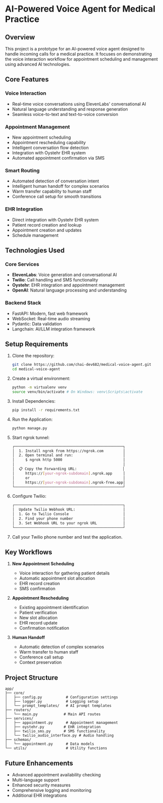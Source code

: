 # AI-Powered Voice Agent for Medical Practice

## Overview

This project is a prototype for an AI-powered voice agent designed to handle incoming calls for a medical practice. It focuses on demonstrating the voice interaction workflow for appointment scheduling and management using advanced AI technologies.

## Core Features

### Voice Interaction
- Real-time voice conversations using ElevenLabs' conversational AI
- Natural language understanding and response generation
- Seamless voice-to-text and text-to-voice conversion

### Appointment Management
- New appointment scheduling
- Appointment rescheduling capability
- Intelligent conversation flow detection
- Integration with Oystehr EHR system
- Automated appointment confirmation via SMS

### Smart Routing
- Automated detection of conversation intent
- Intelligent human handoff for complex scenarios
- Warm transfer capability to human staff
- Conference call setup for smooth transitions

### EHR Integration
- Direct integration with Oystehr EHR system
- Patient record creation and lookup
- Appointment creation and updates
- Schedule management

## Technologies Used

### Core Services
- **ElevenLabs**: Voice generation and conversational AI
- **Twilio**: Call handling and SMS functionality
- **Oystehr**: EHR integration and appointment management
- **OpenAI**: Natural language processing and understanding

### Backend Stack
- FastAPI: Modern, fast web framework
- WebSocket: Real-time audio streaming
- Pydantic: Data validation
- Langchain: AI/LLM integration framework

## Setup Requirements

1. Clone the repository:
   ```bash
   git clone https://github.com/chai-dev682/medical-voice-agent.git
   cd medical-voice-agent
   ```

2. Create a virtual environment:
   ```bash
   python -m virtualenv venv
   source venv/bin/activate # On Windows: venv\Scripts\activate
   ```

3. Install Dependencies:
   ```bash
   pip install -r requirements.txt
   ```

4. Run the Application:
   ```bash
   python manage.py
   ```

5. Start ngrok tunnel:
   ```bash
   ┌──────────────────────────────────────────────────┐
   │  1. Install ngrok from https://ngrok.com         │
   │  2. Open terminal and run:                       │
   │     $ ngrok http 5000                            │
   │                                                  │
   │  📋 Copy the Forwarding URL:                     │
   │     https://[your-ngrok-subdomain].ngrok.app     │
   │     or                                           │
   │     https://[your-ngrok-subdomain].ngrok-free.app│
   └──────────────────────────────────────────────────┘
   ```

6. Configure Twilio:
   ```bash
   ┌──────────────────────────────────────────────────┐
   │  Update Twilio Webhook URL:                      │
   │  1. Go to Twilio Console                         │
   │  2. Find your phone number                       │
   │  3. Set Webhook URL to your ngrok URL            │
   └──────────────────────────────────────────────────┘
   ```

7. Call your Twilio phone number and test the application.

## Key Workflows

1. **New Appointment Scheduling**
   - Voice interaction for gathering patient details
   - Automatic appointment slot allocation
   - EHR record creation
   - SMS confirmation

2. **Appointment Rescheduling**
   - Existing appointment identification
   - Patient verification
   - New slot allocation
   - EHR record update
   - Confirmation notification

3. **Human Handoff**
   - Automatic detection of complex scenarios
   - Warm transfer to human staff
   - Conference call setup
   - Context preservation

## Project Structure

```
app/
├── core/
│   ├── config.py           # Configuration settings
│   ├── logger.py           # Logging setup
│   └── prompt_templates/   # AI prompt templates
├── routers/
│   └── main.py            # Main API routes
├── services/
│   ├── appointment.py      # Appointment management
│   ├── oystehr.py         # EHR integration
│   ├── twilio_sms.py      # SMS functionality
│   └── twilio_audio_interface.py # Audio handling
├── schemas/
│   └── appointment.py      # Data models
└── utils/                  # Utility functions
```

## Future Enhancements

- Advanced appointment availability checking
- Multi-language support
- Enhanced security measures
- Comprehensive logging and monitoring
- Additional EHR integrations
